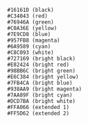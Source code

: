     #16161D (black)
    #C34043 (red)
    #76946A (green)
    #C0A36E (yellow)
    #7E9CD8 (blue)
    #957FB8 (magenta)
    #6A9589 (cyan)
    #C8C093 (white)
    #727169 (bright black)
    #E82424 (bright red)
    #98BB6C (bright green)
    #E6C384 (bright yellow)
    #7FB4CA (bright blue)
    #938AA9 (bright magenta)
    #7AA89F (bright cyan)
    #DCD7BA (bright white)
    #FFA066 (extended 1)
    #FF5D62 (extended 2)
